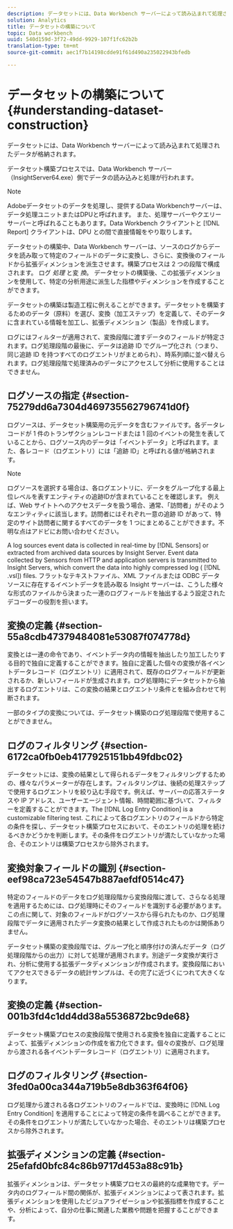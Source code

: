 ```yaml
---
description: データセットには、Data Workbench サーバーによって読み込まれて処理されたデータが格納されます。
solution: Analytics
title: データセットの構築について
topic: Data workbench
uuid: 540d159d-3f72-49dd-9929-107f1fc62b2b
translation-type: tm+mt
source-git-commit: aec1f7b14198cdde91f61d490a235022943bfedb

---
```



# データセットの構築について{#understanding-dataset-construction}

データセットには、Data Workbench サーバーによって読み込まれて処理されたデータが格納されます。

データセット構築プロセスでは、Data Workbench サーバー（InsightServer64.exe）側でデータの読み込みと処理が行われます。

>[!NOTE]
>
>Adobeデータセットのデータを処理し、提供するData Workbenchサーバーは、データ処理ユニットまたはDPUと呼ばれます。 また、処理サーバーやクエリーサーバーと呼ばれることもあります。Data Workbench クライアントと [!DNL Report] クライアントは、DPU との間で直接情報をやり取りします。

データセットの構築中、Data Workbench サーバーは、ソースのログからデータを読み取って特定のフィールドのデータに変換し、さらに、変換後のフィールドから拡張ディメンションを派生させます。構築プロセスは 2 つの段階で構成されます。 ログ *処理* と変 *換*。 データセットの構築後、この拡張ディメンションを使用して、特定の分析用途に派生した指標やディメンションを作成することができます。

データセットの構築は製造工程に例えることができます。データセットを構築するためのデータ（原料）を選び、変換（加工ステップ）を定義して、そのデータに含まれている情報を加工し、拡張ディメンション（製品）を作成します。

<!--
c_log_proc.xml
-->

ログにはフィルターが適用されて、変換段階に渡すデータのフィールドが特定されます。ログ処理段階の最後に、データは追跡 ID でグループ化され（つまり、同じ追跡 ID を持つすべてのログエントリがまとめられ）、時系列順に並べ替えられます。ログ処理段階で処理済みのデータにアクセスして分析に使用することはできません。

## ログソースの指定 {#section-75279dd6a7304d469735562796741d0f}

ログソースは、データセット構築用の元データを含むファイルです。各データレコードが 1 件のトランザクションレコードまたは 1 回のイベントの発生を表していることから、ログソース内のデータは「イベントデータ」と呼ばれます。また、各レコード（ログエントリ）には「追跡 ID」と呼ばれる値が格納されます。

>[!NOTE]
>
>ログソースを選択する場合は、各ログエントリに、データをグループ化する最上位レベルを表すエンティティの追跡IDが含まれていることを確認します。 例えば、Web サイトトへのアクセスデータを扱う場合、通常、「訪問者」がそのようなエンティティに該当します。訪問者にはそれぞれ一意の追跡 ID があって、特定のサイト訪問者に関するすべてのデータを 1 つにまとめることができます。不明な点はアドビにお問い合わせください。

A log sources event data is collected in real-time by [!DNL Sensors] or extracted from archived data sources by Insight Server. Event data collected by Sensors from HTTP and application servers is transmitted to Insight Servers, which convert the data into highly compressed log ( [!DNL .vsl]) files. フラットなテキストファイル、XML ファイルまたは ODBC データソースに存在するイベントデータを読み取る Insight サーバーは、こうした様々な形式のファイルから決まった一連のログフィールドを抽出するよう設定されたデコーダーの役割を担います。

## 変換の定義 {#section-55a8cdb47379484081e53087f074778d}

変換とは一連の命令であり、イベントデータ内の情報を抽出したり加工したりする目的で独自に定義することができます。独自に定義した個々の変換が各イベントデータレコード（ログエントリ）に適用されて、既存のログフィールドが更新されるか、新しいフィールドが生成されます。ログ処理時にデータセットから抽出するログエントリは、この変換の結果とログエントリ条件とを組み合わせて判断されます。

一部のタイプの変換については、データセット構築のログ処理段階で使用することができません。

## ログのフィルタリング {#section-6172ca0fb0eb4177925151bb49fdbc02}

データセットには、変換の結果として得られるデータをフィルタリングするための、様々なパラメーターが存在します。フィルタリングは、後続の処理ステップで使用するログエントリを絞り込む手段です。例えば、サーバーの応答ステータスや IP アドレス、ユーザーエージェント情報、時間範囲に基づいて、フィルターを定義することができます。The [!DNL Log Entry Condition] is a customizable filtering test. これによって各ログエントリのフィールドから特定の条件を探し、データセット構築プロセスにおいて、そのエントリの処理を続けるべきかどうかを判断します。その条件をログエントリが満たしていなかった場合、そのエントリは構築プロセスから除外されます。

## 変換対象フィールドの識別 {#section-eef98ca723e54547b887aefdf0514c47}

特定のフィールドのデータをログ処理段階から変換段階に渡して、さらなる処理を適用するためには、ログ処理時にそのフィールドを識別する必要があります。この点に関して、対象のフィールドがログソースから得られたものか、ログ処理段階でデータに適用されたデータ変換の結果として作成されたものかは関係ありません。

<!--
c_transformation.xml
-->

データセット構築の変換段階では、グループ化と順序付けの済んだデータ（ログ処理段階からの出力）に対して処理が適用されます。別途データ変換が実行され、分析に使用する拡張データディメンションが作成されます。変換段階においてアクセスできるデータの統計サンプルは、その完了に近づくにつれて大きくなります。

## 変換の定義 {#section-001b3fd4c1dd4dd38a5536872bc9de68}

データセット構築プロセスの変換段階で使用される変換を独自に定義することによって、拡張ディメンションの作成を省力化できます。個々の変換が、ログ処理から渡される各イベントデータレコード（ログエントリ）に適用されます。

## ログのフィルタリング {#section-3fed0a00ca344a719b5e8db363f64f06}

ログ処理から渡される各ログエントリのフィールドでは、変換時に [!DNL Log Entry Condition] を適用することによって特定の条件を調べることができます。その条件をログエントリが満たしていなかった場合、そのエントリは構築プロセスから除外されます。

## 拡張ディメンションの定義 {#section-25efafd0bfc84c86b9717d453a88c91b}

拡張ディメンションは、データセット構築プロセスの最終的な成果物です。データ内のログフィールド間の関係が、拡張ディメンションによって表されます。拡張ディメンションを使用したビジュアライゼーションや拡張指標を作成することや、分析によって、自分の仕事に関連した業務や問題を把握することができます。
